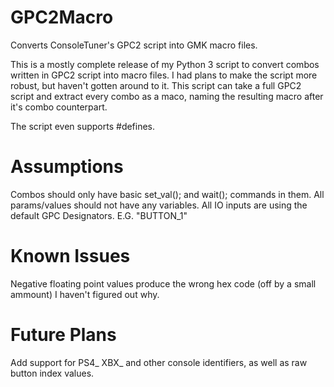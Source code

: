 # GPC2Macro
Converts ConsoleTuner's GPC2 script into GMK macro files.

This is a mostly complete release of my Python 3 script to convert combos written in GPC2 script into macro files.
I had plans to make the script more robust, but haven't gotten around to it. This script can take a full GPC2 script and
extract every combo as a maco, naming the resulting macro after it's combo counterpart.

The script even supports #defines.

# Assumptions
Combos should only have basic set_val(); and wait(); commands in them.
All params/values should not have any variables. 
All IO inputs are using the default GPC Designators. E.G. "BUTTON_1"

# Known Issues
  Negative floating point values produce the wrong hex code (off by a small ammount) I haven't figured out why.

# Future Plans
Add support for PS4_ XBX_ and other console identifiers, as well as raw button index values.
